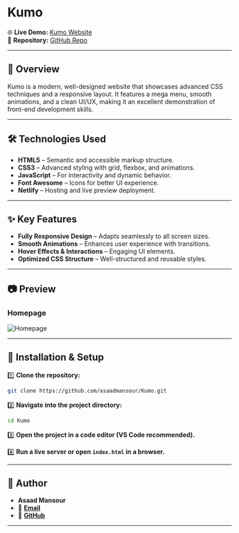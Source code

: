 # **Kumo**  

🌐 **Live Demo:** [Kumo Website](https://kumo-asaad.netlify.app/)  
📂 **Repository:** [GitHub Repo](https://github.com/asaadmansour/Kumo)  

---

## 📌 **Overview**  

Kumo is a modern, well-designed website that showcases advanced CSS techniques and a responsive layout. It features a mega menu, smooth animations, and a clean UI/UX, making it an excellent demonstration of front-end development skills.  

---

## 🛠 **Technologies Used**  

- **HTML5** – Semantic and accessible markup structure.  
- **CSS3** – Advanced styling with grid, flexbox, and animations.  
- **JavaScript** – For interactivity and dynamic behavior.  
- **Font Awesome** – Icons for better UI experience.  
- **Netlify** – Hosting and live preview deployment.  

---

## ✨ **Key Features**  

- **Fully Responsive Design** – Adapts seamlessly to all screen sizes.  
- **Smooth Animations** – Enhances user experience with transitions.  
- **Hover Effects & Interactions** – Engaging UI elements.  
- **Optimized CSS Structure** – Well-structured and reusable styles.  

---

## 📷 **Preview**  

### **Homepage**  
![Homepage](https://kumo-asaad.netlify.app/assets/imgs/bl-1.png)  

---

## 🚀 **Installation & Setup**  

1️⃣ **Clone the repository:**  
```sh
git clone https://github.com/asaadmansour/Kumo.git
```  

2️⃣ **Navigate into the project directory:**  
```sh
cd Kumo
```  

3️⃣ **Open the project in a code editor (VS Code recommended).**  

4️⃣ **Run a live server or open `index.html` in a browser.**  

---

## 👤 **Author**  

- **Asaad Mansour**  
- 📧 **[Email](mailto:as89aadmansour@gmail.com)**  
- 🔦 **[GitHub](https://github.com/asaadmansour)**  

---

